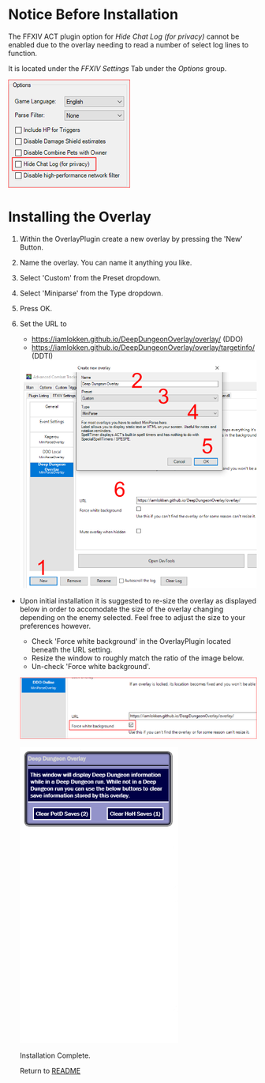 # Notice Before Installation

The FFXIV ACT plugin option for _Hide Chat Log (for privacy)_ cannot be enabled due to the overlay needing to read a number of select log lines to function.

It is located under the *FFXIV Settings* Tab under the *Options* group.

<img src="Install02.png">

# Installing the Overlay

1. Within the OverlayPlugin create a new overlay by pressing the 'New' Button.
2. Name the overlay.  You can name it anything you like.
3. Select 'Custom' from the Preset dropdown.
4. Select 'Miniparse' from the Type dropdown.
5. Press OK.
6. Set the URL to 
	* https://iamlokken.github.io/DeepDungeonOverlay/overlay/ (DDO)
	* https://iamlokken.github.io/DeepDungeonOverlay/overlay/targetinfo/ (DDTI)

	<img src="Install01.png">
	
- Upon initial installation it is suggested to re-size the overlay as displayed below in order to accomodate the size of the overlay changing depending on the enemy selected. Feel free to adjust the size to your preferences however.
	- Check 'Force white background' in the OverlayPlugin located beneath the URL setting.
	- Resize the window to roughly match the ratio of the image below.
	- Un-check 'Force white background'.

	
	![Setup2](Resize02.png?raw=true)
	
	![Setup](Resize01.png?raw=true) 
	
	Installation Complete.
	
	Return to [README](../../../README.md)
